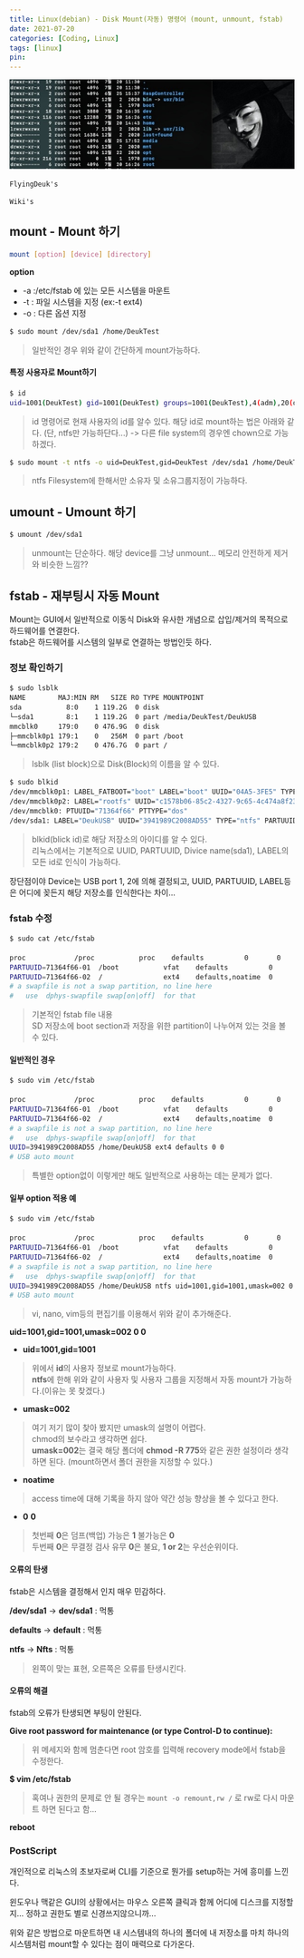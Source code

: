 ```yaml
---
title: Linux(debian) - Disk Mount(자동) 명령어 (mount, unmount, fstab)
date: 2021-07-20
categories: [Coding, Linux]
tags: [linux]
pin:
---
```


![command](/img/coding/linux/command.jpg)

`FlyingDeuk's`
>

`Wiki's`
>

## mount - Mount 하기

```bash
mount [option] [device] [directory]
```
**option**
- -a :/etc/fstab 에 있는 모든 시스템을 마운트
- -t : 파일 시스템을 지정 (ex:-t ext4)
- -o : 다른 옵션 지정

```bash
$ sudo mount /dev/sda1 /home/DeukTest
```
> 일반적인 경우 위와 같이 간단하게 mount가능하다.

#### 특정 사용자로 Mount하기

```bash
$ id
uid=1001(DeukTest) gid=1001(DeukTest) groups=1001(DeukTest),4(adm),20(dialout),24(cdrom),27(sudo),29(audio),44(video),46(plugdev),60(games),100(users),105(input),109(netdev),126(debian-transmission),997(gpio),998(i2c),999(spi)
```
>id 명령어로 현재 사용자의 id를 알수 있다. 해당 id로 mount하는 법은 아래와 같다. (단, ntfs만 가능하단다...) -> 다른 file system의 경우엔 chown으로 가능하겠다.

 ```bash
 $ sudo mount -t ntfs -o uid=DeukTest,gid=DeukTest /dev/sda1 /home/DeukTest
 ```
 >ntfs Filesystem에 한해서만 소유자 및 소유그룹지정이 가능하다. <br>


## umount - Umount 하기

```bash
$ umount /dev/sda1
```
>unmount는 단순하다. 해당 device를 그냥 unmount... 메모리 안전하게 제거와 비슷한 느낌??


## fstab - 재부팅시 자동 Mount
Mount는 GUI에서 일반적으로 이동식 Disk와 유사한 개념으로 삽입/제거의 목적으로 하드웨어를 연결한다. <br>
fstab은 하드웨어를 시스템의 일부로 연결하는 방법인듯 하다.

### 정보 확인하기

```bash
$ sudo lsblk
NAME        MAJ:MIN RM   SIZE RO TYPE MOUNTPOINT
sda           8:0    1 119.2G  0 disk
└─sda1        8:1    1 119.2G  0 part /media/DeukTest/DeukUSB
mmcblk0     179:0    0 476.9G  0 disk
├─mmcblk0p1 179:1    0   256M  0 part /boot
└─mmcblk0p2 179:2    0 476.7G  0 part /
```
> lsblk (list block)으로 Disk(Block)의 이름을 알 수 있다.

```bash
$ sudo blkid
/dev/mmcblk0p1: LABEL_FATBOOT="boot" LABEL="boot" UUID="04A5-3FE5" TYPE="vfat" PARTUUID="71364f66-01"
/dev/mmcblk0p2: LABEL="rootfs" UUID="c1578b06-85c2-4327-9c65-4c474a8f23f9" TYPE="ext4" PARTUUID="71364f66-02"
/dev/mmcblk0: PTUUID="71364f66" PTTYPE="dos"
/dev/sda1: LABEL="DeukUSB" UUID="3941989C2008AD55" TYPE="ntfs" PARTUUID="bbb5899b-01"
```
> blkid(blick id)로 해당 저장소의 아이디를 알 수 있다. <br>
리눅스에서는 기본적으로 UUID, PARTUUID, Divice name(sda1), LABEL의 모든 id로 인식이 가능하다. <br>

장단점이야 Device는 USB port 1, 2에 의해 결정되고, UUID, PARTUUID, LABEL등은 어디에 꽂든지 해당 저장소를 인식한다는 차이...

### fstab 수정

```bash
$ sudo cat /etc/fstab

proc            /proc           proc    defaults          0       0
PARTUUID=71364f66-01  /boot           vfat    defaults          0       2
PARTUUID=71364f66-02  /               ext4    defaults,noatime  0       1
# a swapfile is not a swap partition, no line here
#   use  dphys-swapfile swap[on|off]  for that
```
> 기본적인 fstab file 내용 <br>
SD 저장소에 boot section과 저장을 위한 partition이 나누어져 있는 것을 볼 수 있다.

#### 일반적인 경우

```bash
$ sudo vim /etc/fstab

proc            /proc           proc    defaults          0       0
PARTUUID=71364f66-01  /boot           vfat    defaults          0       2
PARTUUID=71364f66-02  /               ext4    defaults,noatime  0       1
# a swapfile is not a swap partition, no line here
#   use  dphys-swapfile swap[on|off]  for that
UUID=3941989C2008AD55 /home/DeukUSB ext4 defaults 0 0
# USB auto mount
```
> 특별한 option없이 이렇게만 해도 일반적으로 사용하는 데는 문제가 없다.


#### 일부 option 적용 예

```bash
$ sudo vim /etc/fstab

proc            /proc           proc    defaults          0       0
PARTUUID=71364f66-01  /boot           vfat    defaults          0       2
PARTUUID=71364f66-02  /               ext4    defaults,noatime  0       1
# a swapfile is not a swap partition, no line here
#   use  dphys-swapfile swap[on|off]  for that
UUID=3941989C2008AD55 /home/DeukUSB ntfs uid=1001,gid=1001,umask=002 0 0
# USB auto mount
```
> vi, nano, vim등의 편집기를 이용해서 위와 같이 추가해준다. <br>

**uid=1001,gid=1001,umask=002 0 0**

- **uid=1001,gid=1001**
> 위에서 **id**의 사용자 정보로 mount가능하다. <br>**ntfs**에 한해 위와 같이 사용자 및 사용자 그룹을 지정해서 자동 mount가 가능하다.(이유는 못 찾겠다.)

- **umask=002**
> 여기 저기 많이 찾아 봤지만 umask의 설명이 어렵다. <br>
chmod의 보수라고 생각하면 쉽다. <br>**umask=002**는 결국 해당 폴더에 **chmod -R 775**와 같은 권한 설정이라 생각하면 된다. (mount하면서 폴더 권한을 지정할 수 있다.)<br>

- **noatime**
> access time에 대해 기록을 하지 않아 약간 성능 향상을 볼 수 있다고 한다.

- **0**      **0**
> 첫번째 **0**은 덤프(백업) 가능은 **1** 불가능은 **0** <br>
두번째 **0**은 무결정 검사 유무 **0**은 불요, **1 or 2**는 우선순위이다.

#### 오류의 탄생
fstab은 시스템을 결정해서 인지 매우 민감하다.

**/dev/sda1** -> **dev/sda1** : 먹통

**defaults** -> **default** : 먹통

**ntfs** -> **Nfts** : 먹통
>왼쪽이 맞는 표현, 오른쪽은 오류를 탄생시킨다.

#### 오류의 해결
fstab의 오류가 탄생되면 부팅이 안된다.

**Give root password for maintenance
(or type Control-D to continue):**
> 위 메세지와 함께 멈춘다면 root 암호를 입력해 recovery mode에서 fstab을 수정한다.


**$ vim /etc/fstab**
> 혹여나 권한의 문제로 안 될 경우는 `mount -o remount,rw /` 로 rw로 다시 마운트 하면 된다고 함...

**reboot**


### PostScript
개인적으로 리눅스의 초보자로써 CLI를 기준으로 뭔가를 setup하는 거에 흥미를 느낀다.

윈도우나 맥같은 GUI의 상황에서는 마우스 오른쪽 클릭과 함께 어디에 디스크를 지정할지... 정하고 권한도 별로 신경쓰지않으니까...

위와 같은 방법으로 마운트하면 내 시스템내의 하나의 폴더에 내 저장소를 마치 하나의 시스템처럼 mount할 수 있다는 점이 매력으로 다가온다.

